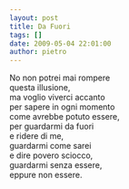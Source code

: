 ```yaml
---
layout: post
title: Da Fuori
tags: []
date: 2009-05-04 22:01:00
author: pietro
---
```

No non potrei mai rompere<br/>questa illusione,<br/>ma voglio viverci accanto<br/>per sapere in ogni momento<br/>come avrebbe potuto essere,<br/>per guardarmi da fuori<br/>e ridere di me,<br/>guardarmi come sarei<br/>e dire povero sciocco,<br/>guardarmi senza essere,<br/>eppure non essere.
